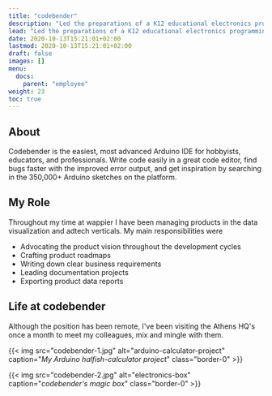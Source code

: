 ```yaml
---
title: "codebender"
description: "Led the preparations of a K12 educational electronics programming product along with its Kickstarter campaign."
lead: "Led the preparations of a K12 educational electronics programming product along with its Kickstarter campaign."
date: 2020-10-13T15:21:01+02:00
lastmod: 2020-10-13T15:21:01+02:00
draft: false
images: []
menu:
  docs:
    parent: "employee"
weight: 23
toc: true
---
```

## About

Codebender is the easiest, most advanced Arduino IDE for hobbyists, educators, and professionals. Write code easily in a great code editor, find bugs faster with the improved error output, and get inspiration by searching in the 350,000+ Arduino sketches on the platform.


## My Role

Throughout my time at wappier I have been managing products in the data visualization and adtech verticals. My main responsibilities were

* Advocating the product vision throughout the development cycles
* Crafting product roadmaps
* Writing down clear business requirements
* Leading documentation projects
* Exporting product data reports

## Life at codebender

Although the position has been remote, I've been visiting the Athens HQ's once a month to meet my colleagues, mix and mingle with them.

{{< img src="codebender-1.jpg" alt="arduino-calculator-project" caption="<em>My Arduino halfish-calculator project</em>" class="border-0" >}}

{{< img src="codebender-2.jpg" alt="electronics-box" caption="<em>codebender's magic box</em>" class="border-0" >}}
